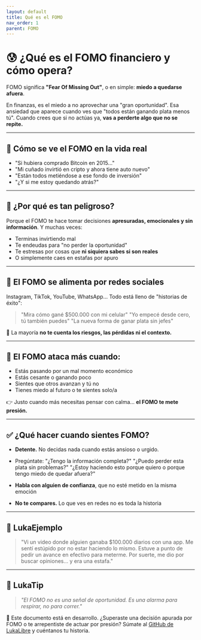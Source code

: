 ```yaml
---
layout: default
title: Qué es el FOMO
nav_order: 1
parent: FOMO
---
```


# 😰 ¿Qué es el FOMO financiero y cómo opera?

FOMO significa **"Fear Of Missing Out"**, o en simple:
**miedo a quedarse afuera**.

En finanzas, es el miedo a no aprovechar una "gran oportunidad".
Esa ansiedad que aparece cuando ves que "todos están ganando plata menos tú".
Cuando crees que si no actúas ya, **vas a perderte algo que no se repite.**

---

## 🔁 Cómo se ve el FOMO en la vida real

- "Si hubiera comprado Bitcoin en 2015…"
- "Mi cuñado invirtió en cripto y ahora tiene auto nuevo"
- "Están todos metiéndose a ese fondo de inversión"
- "¿Y si me estoy quedando atrás?"

---

## 🚨 ¿Por qué es tan peligroso?

Porque el FOMO te hace tomar decisiones **apresuradas, emocionales y sin información**.
Y muchas veces:

- Terminas invirtiendo mal
- Te endeudas para "no perder la oportunidad"
- Te estresas por cosas que **ni siquiera sabes si son reales**
- O simplemente caes en estafas por apuro

---

## 📱 El FOMO se alimenta por redes sociales

Instagram, TikTok, YouTube, WhatsApp…
Todo está lleno de "historias de éxito":

> "Mira cómo gané $500.000 con mi celular"
> "Yo empecé desde cero, tú también puedes"
> "La nueva forma de ganar plata sin jefes"

📌 La mayoría **no te cuenta los riesgos, las pérdidas ni el contexto.**

---

## 🧠 El FOMO ataca más cuando:

- Estás pasando por un mal momento económico
- Estás cesante o ganando poco
- Sientes que otros avanzan y tú no
- Tienes miedo al futuro o te sientes solo/a

👉 Justo cuando más necesitas pensar con calma… **el FOMO te mete presión.**

---

## ✅ ¿Qué hacer cuando sientes FOMO?

- **Detente.** No decidas nada cuando estás ansioso o urgido.
- Pregúntate:
  "¿Tengo la información completa?"
  "¿Puedo perder esta plata sin problemas?"
  "¿Estoy haciendo esto porque quiero o porque tengo miedo de quedar afuera?"

- **Habla con alguien de confianza**, que no esté metido en la misma emoción
- **No te compares.** Lo que ves en redes no es toda la historia

---

## 💬 LukaEjemplo

> "Vi un video donde alguien ganaba $100.000 diarios con una app.
> Me sentí estúpido por no estar haciendo lo mismo.
> Estuve a punto de pedir un avance en efectivo para meterme.
> Por suerte, me dio por buscar opiniones… y era una estafa."

---

## 🧠 LukaTip

> *"El FOMO no es una señal de oportunidad. Es una alarma para respirar, no para correr."*

📌 Este documento está en desarrollo.
¿Superaste una decisión apurada por FOMO o te arrepentiste de actuar por presión?
Súmate al [GitHub de LukaLibre](https://github.com/raestrada/lukalibre) y cuéntanos tu historia.

